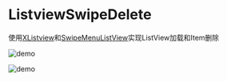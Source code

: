 # ListviewSwipeDelete

使用[XListview](https://github.com/Maxwin-z/XListView-Android "悬停显示")和[SwipeMenuListView](https://github.com/baoyongzhang/SwipeMenuListView "悬停显示")实现ListView加载和Item删除

![demo](http://wuzheng.qiniudn.com/demo.gif)

![demo](http://wuzheng.qiniudn.com/demo.gif)
